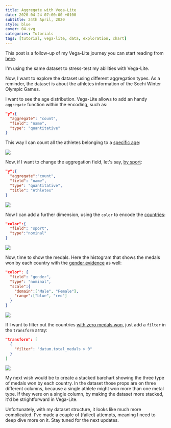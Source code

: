 ```yaml
---
title: Aggregate with Vega-Lite
date: 2020-04-24 07:00:00 +0100
subtitle: 24th April, 2020
style: blue
cover: 04.svg
categories: Tutorials
tags: [tutorial, vega-lite, data, exploration, chart]
---
```


This post is a follow-up of my Vega-Lite journey you can start reading from [here](/blog/vega-lite-for-data-exploration/).

I'm using the same dataset to stress-test my abilities with Vega-Lite.

Now, I want to explore the dataset using different aggregation types. As a reminder, the dataset is about the athletes information of the Sochi Winter Olympic Games.

I want to see the age distribution. Vega-Lite allows to add an handy `aggregate` function within the encoding, such as:

```json
"y":{
  "aggregate": "count",
  "field": "name",
  "type": "quantitative"
}
```

This way I can count all the athletes belonging to a [specific age](https://vega.github.io/editor/#/url/vega-lite/N4KABGBEAkDODGALApgWwIaQFxUQFzwAdYsB6UgN2QHN0A6agSz0QFcAjOxge1IRQyUa6ALQAbZskoAWOgCtY3AHaQANOCgYATgGtsYUBAiQ8AT0LJskdui1qoebtzF5GhbHi2tkYDQF91YwATdDxMLEMjSFYtMX1IfCIScgAzdHYeFK10JSRGJW46eG5UUiDGWB0y0PRYZDxYUlDEMXrkWAB9RTyi2ApIf0CoZFzucqVqfUioAA9saeMUxmQxIPj0akshqLMLeILUfPQ47eNFLTx4uY0wAJvIU3mb4w3qLWE8SxxIYtYlS9OUCWKzW3yU6FQW2eDnMXygAEdWDlXGFXFQBkY-P4QH4gA):

![](/assets/blog/aggregate-with-vega-lite/01.svg)

Now, if I want to change the aggregation field, let's say, [by sport](https://vega.github.io/editor/#/url/vega-lite/N4KABGBEAkDODGALApgWwIaQFxUQFzwAdYsB6UgN2QHN0A6agSz0QFcAjOxge1IRQyUa6ALQAbZskoAWOgCtY3AHaQANOCgYATgGtsUdui1qNkACbo8mLKAgRIrLWP2R8REuQBm6dj09b0JSRGJW46eG5UUjNGWB1oy3RYZDxYUktEMRTkWAB9RWDw2ApIDQBfdQhTZCDuGKVqfVt7AA9sZrtIT0ZkMTMXCNYlPC0ATxM7ezxRwmQXUNQQ9GdKychFLTwXEXGNMAq9yHGbPft0amotYTw5rEhB4Ym17t7+nEgldFQ51c7p2ZcAEdWIE8MxLIwqE8-swsi4AIIsLI3WClOxlcogMpAA):

```json
"y":{
  "aggregate":"count",
  "field": "name",
  "type": "quantitative",
  "title": "Athletes"
}
```

![](/assets/blog/aggregate-with-vega-lite/02.svg)

Now I can add a further dimension, using the `color` to encode the [countries](https://vega.github.io/editor/#/url/vega-lite/N4KABGBEAkDODGALApgWwIaQFxUQFzwAdYsB6UgN2QHN0A6agSz0QFcAjOxge1IRQyUa6ALQAbZskoAWOgCtY3AHaQANOCgYATgGtsUdui1qNkACbo8mLKAgRIrLWP2R8REuQBm6dj09b0JSRGJW46eG5UUjNGWB1oy3RYZDxYUktEMRTkWAB9RWDw2ApIDQBfdQhTZCDuGKVqfVt7AA9sZrtIT0ZkMTMXCNYlPC0ATxM7ezxRwmQXUNQQ9GdKychFLTwXEXGNMAq9yHGbPft0amotYTw5rEhB4Ym17t7+nEgldFQ51c7p2ZcAEdWIE8MxLIwqE8-swsi4AIIsLI3WClOwHToRMTcYwnSZQF59FywQg4ra-KYzW4fSJLZx7MrlEBlIA):

```json
"color":{
  "field": "sport",
  "type":"nominal"
}
```

![](/assets/blog/aggregate-with-vega-lite/03.svg)

Now, time to show the medals. Here the histogram that shows the medals won by each country with the [gender evidence](https://vega.github.io/editor/#/url/vega-lite/N4KABGBEAkDODGALApgWwIaQFxUQFzwAdYsB6UgN2QHN0A6agSz0QFcAjOxge1IRQyUa6ALQAbZskoAWOgCtY3AHaQANOCgYATgGtsYUBAiQ8AT0LJskdui1qoebtzF5GhbHi2tkGgL7rjABN0PEwsQyNIVi0xfUh8IhJyADN0dh5krXQlJEYlbjp4blRSQMZYHVKQ9FhkPFhSEMQxOuRYAH1FXMLYCkg-ALANSGQc7jKlan0IqAAPbBnjZMZkMUC4otYlT1M1DUizCzjuLQn0WMHIxS08OJFd-f99yF3w-eN0amotYTxLHEgsFYqD2RiWKzWcUcoTE7VQyGCYlgoLBJnM-ygAEdWNlXKFXFQUQdmC04gBZBHnZGPS6QIpiE7Td5QZardYA6ijQLIOyXYyHDGQfKoPLnInGBDnf6LSKBYroPLYADakDJUvskAAYmh1QBdPmRLKTf4q9hibwan7rXXM3yPPwgXxAA) as well:

```json
"color": {
  "field": "gender",
  "type": "nominal",
  "scale":{
    "domain":["Male", "Female"],
    "range":["blue", "red"]
  }
}
```

![](/assets/blog/aggregate-with-vega-lite/04.svg)

If I want to filter out the countries [with zero medals won](https://vega.github.io/editor/#/url/vega-lite/N4KABGBEAkDODGALApgWwIaQFxUQFzwAdYsB6UgN2QHN0A6agSz0QFcAjOxge1IRQyUa6ALQAbZskoAWOgCtY3AHaQANOCgYATgGtsYUBAiQ8AT0LJskdui1qoebtzF5GhbHi2tkGgL7rjABN0PEwsQyNIVi0xfUh8IhJyADN0dh5krXQlJEYlbjp4blRSQMZYHVKQ9FhkPFhSEMQxOuRYAH1FXMLYCkg-AIcspVhk7i1UfQBtDQgIo2NkxhdkOxxIYLxWVDpHULF21GRgsVgwAD4wAAZ+hd8NAF1ByGQc7jKlan15yAAPbHmi0YyDEgTiRVYSk8pjUs2MZgscXGH3QsUGkUUWjwcREMNm-lmkBh4ThUHQ1GoWmEeEs61g21hCygSxBYPWe1Rh2OqNgjIWJnMtKgAEdWNlXKFXFQ+ZEJS04gBZbmnW4QAmRIpicbfUmQFmguLUV6BVYy+GCuL5VB5VFmqAIVG0wGRQLFdB5bBTSAKx32SAAMTQvqepOMwyNnusYm8fqpYIepPuRiTYHuviAA), just add a `filter` in the `transform` array:

```json
"transform": [
  {
    "filter": "datum.total_medals > 0"
  }
]
```

![](/assets/blog/aggregate-with-vega-lite/05.svg)

My next wish would be to create a stacked barchart showing the three type of medals won by each country. In the dataset those props are on three different columns, because a single athlete might won more than one metal type. If they were on a single column, by making the dataset more stacked, it'd be strightforward in Vega-Lite.

Unfortunately, with my dataset structure, it looks like much more complicated. I've made a couple of (failed) attempts, meaning I need to deep dive more on it. Stay tuned for the next updates.